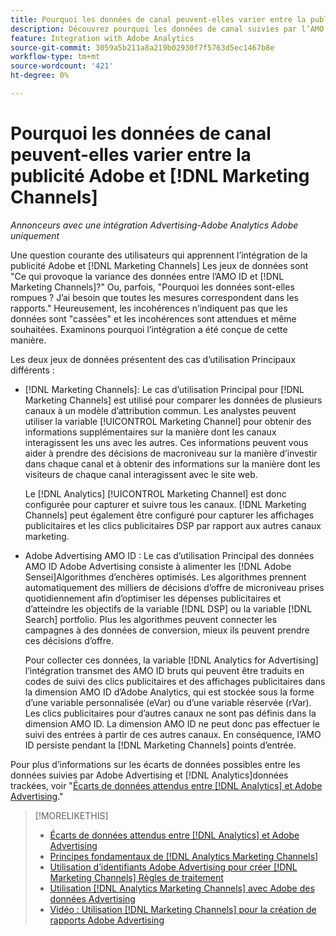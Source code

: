 ```yaml
---
title: Pourquoi les données de canal peuvent-elles varier entre la publicité Adobe et [!DNL Marketing Channels]
description: Découvrez pourquoi les données de canal suivies par l’AMO ID peuvent différer des données de canal suivies par [!DNL Analytics Marketing Channels].
feature: Integration with Adobe Analytics
source-git-commit: 3059a5b211a8a219b02930f7f5763d5ec1467b8e
workflow-type: tm+mt
source-wordcount: '421'
ht-degree: 0%

---
```


# Pourquoi les données de canal peuvent-elles varier entre la publicité Adobe et [!DNL Marketing Channels]

*Annonceurs avec une intégration Advertising-Adobe Analytics Adobe uniquement*

Une question courante des utilisateurs qui apprennent l’intégration de la publicité Adobe et [!DNL Marketing Channels] Les jeux de données sont &quot;Ce qui provoque la variance des données entre l’AMO ID et [!DNL Marketing Channels]?&quot; Ou, parfois, &quot;Pourquoi les données sont-elles rompues ? J’ai besoin que toutes les mesures correspondent dans les rapports.&quot; Heureusement, les incohérences n’indiquent pas que les données sont &quot;cassées&quot; et les incohérences sont attendues et même souhaitées. Examinons pourquoi l’intégration a été conçue de cette manière.

Les deux jeux de données présentent des cas d’utilisation Principaux différents :

* [!DNL Marketing Channels]: Le cas d’utilisation Principal pour [!DNL Marketing Channels] est utilisé pour comparer les données de plusieurs canaux à un modèle d’attribution commun. Les analystes peuvent utiliser la variable [!UICONTROL Marketing Channel] pour obtenir des informations supplémentaires sur la manière dont les canaux interagissent les uns avec les autres. Ces informations peuvent vous aider à prendre des décisions de macroniveau sur la manière d’investir dans chaque canal et à obtenir des informations sur la manière dont les visiteurs de chaque canal interagissent avec le site web.

   Le [!DNL Analytics] [!UICONTROL Marketing Channel] est donc configurée pour capturer et suivre tous les canaux. [!DNL Marketing Channels] peut également être configuré pour capturer les affichages publicitaires et les clics publicitaires DSP par rapport aux autres canaux marketing.

* Adobe Advertising AMO ID : Le cas d’utilisation Principal des données AMO ID Adobe Advertising consiste à alimenter les [!DNL Adobe Sensei]Algorithmes d’enchères optimisés. Les algorithmes prennent automatiquement des milliers de décisions d’offre de microniveau prises quotidiennement afin d’optimiser les dépenses publicitaires et d’atteindre les objectifs de la variable [!DNL DSP] ou la variable [!DNL Search] portfolio. Plus les algorithmes peuvent connecter les campagnes à des données de conversion, mieux ils peuvent prendre ces décisions d’offre.

   Pour collecter ces données, la variable [!DNL Analytics for Advertising] l’intégration transmet des AMO ID bruts qui peuvent être traduits en codes de suivi des clics publicitaires et des affichages publicitaires dans la dimension AMO ID d’Adobe Analytics, qui est stockée sous la forme d’une variable personnalisée (eVar) ou d’une variable réservée (rVar). Les clics publicitaires pour d’autres canaux ne sont pas définis dans la dimension AMO ID. La dimension AMO ID ne peut donc pas effectuer le suivi des entrées à partir de ces autres canaux. En conséquence, l’AMO ID persiste pendant la [!DNL Marketing Channels] points d’entrée.

Pour plus d’informations sur les écarts de données possibles entre les données suivies par Adobe Advertising et [!DNL Analytics]données trackées, voir &quot;[Écarts de données attendus entre [!DNL Analytics] et Adobe Advertising](../data-variances.md).&quot;

>[!MORELIKETHIS]
>
>* [Écarts de données attendus entre [!DNL Analytics] et Adobe Advertising](/help/integrations/analytics/data-variances.md)
>* [Principes fondamentaux de [!DNL Analytics Marketing Channels]](mc-overview.md)
>* [Utilisation d’identifiants Adobe Advertising pour créer [!DNL Marketing Channels] Règles de traitement](mc-ids.md)
>* [Utilisation [!DNL Analytics Marketing Channels] avec Adobe des données Advertising](mc-ac-data.md)
>* [Vidéo : Utilisation [!DNL Marketing Channels] pour la création de rapports Adobe Advertising](https://experienceleague.adobe.com/docs/advertising-cloud-learn/tutorials/analytics/analytics-reporting-a4adc.html)

